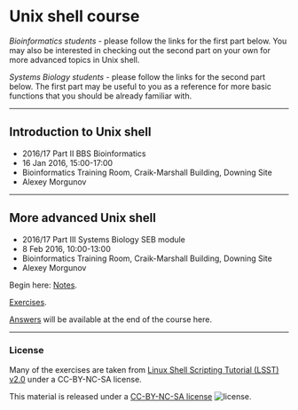 # Unix shell course

*Bioinformatics students* - please follow the links for the first part below. You
may also be interested in checking out the second part on your own for more
advanced topics in Unix shell.

*Systems Biology students* - please follow the links for the second part below.
The first part may be useful to you as a reference for more basic functions
that you should be already familiar with.

---
## Introduction to Unix shell

* 2016/17 Part II BBS Bioinformatics
* 16 Jan 2016, 15:00-17:00
* Bioinformatics Training Room, Craik-Marshall Building, Downing Site
* Alexey Morgunov

---
## More advanced Unix shell

* 2016/17 Part III Systems Biology SEB module
* 8 Feb 2016, 10:00-13:00
* Bioinformatics Training Room, Craik-Marshall Building, Downing Site
* Alexey Morgunov

Begin here: [Notes](Notes.md).

[Exercises](Exercises.md).

[Answers](Answers.md) will be available at the end of the course here.





---
### License

Many of the exercises are taken from [Linux Shell Scripting Tutorial (LSST) v2.0](https://bash.cyberciti.biz/guide/Main_Page) under a CC-BY-NC-SA license.

This material is released under a
[CC-BY-NC-SA license](https://creativecommons.org/licenses/by-nc-sa/4.0/) ![license](https://licensebuttons.net/l/by-nc-sa/3.0/88x31.png).
